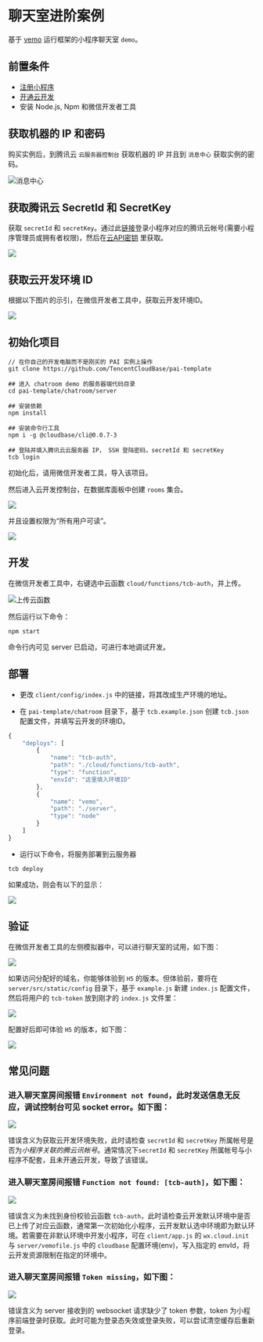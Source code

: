 # 聊天室进阶案例

基于 [vemo](https://github.com/vemoteam/vemo) 运行框架的小程序聊天室 `demo`。

## 前置条件
* [注册小程序](https://developers.weixin.qq.com/miniprogram/introduction/#%E6%B3%A8%E5%86%8C%E5%B0%8F%E7%A8%8B%E5%BA%8F%E5%B8%90%E5%8F%B7)
* [开通云开发](https://developers.weixin.qq.com/miniprogram/dev/wxcloud/basis/getting-started.html#%E5%BC%80%E9%80%9A%E4%BA%91%E5%BC%80%E5%8F%91)
* 安装 Node.js, Npm 和微信开发者工具

## 获取机器的 IP 和密码

购买实例后，到腾讯云 `云服务器控制台` 获取机器的 IP 并且到 `消息中心` 获取实例的密码。

![消息中心](https://main.qcloudimg.com/raw/bbcd54b3d0501881b37cd3ffa62121e6.png)

## 获取腾讯云 SecretId 和 SecretKey

获取 `secretId` 和 `secretKey`。通过此[链接](https://www.qcloud.com/login/mp?s_url=https%3A%2F%2Fconsole.cloud.tencent.com%2Fcam%2Fcapi)登录小程序对应的腾讯云帐号(需要小程序管理员或拥有者权限)，然后在[云API密钥](https://console.cloud.tencent.com/cam/capi) 里获取。

![](https://main.qcloudimg.com/raw/63512b321eee6c8779d6cb5b20f641cf.png)

## 获取云开发环境 ID

根据以下图片的示引，在微信开发者工具中，获取云开发环境ID。

![](https://main.qcloudimg.com/raw/844cd22a9e9d1d053cdeab23c2b45f73.png)

## 初始化项目

```shell
// 在你自己的开发电脑而不是刚买的 PAI 实例上操作
git clone https://github.com/TencentCloudBase/pai-template

## 进入 chatroom demo 的服务器端代码目录
cd pai-template/chatroom/server

## 安装依赖
npm install

## 安装命令行工具
npm i -g @cloudbase/cli@0.0.7-3

## 登陆并填入腾讯云云服务器 IP， SSH 登陆密码，secretId 和 secretKey
tcb login
```

初始化后，请用微信开发者工具，导入该项目。

然后进入云开发控制台，在数据库面板中创建 `rooms` 集合。

![](https://main.qcloudimg.com/raw/72e7ad7d54355eb9bafd1848d4381fbc.png)

并且设置权限为“所有用户可读”。

![](https://main.qcloudimg.com/raw/783b915aa5596d95839985376dfc9a04.png)


## 开发

在微信开发者工具中，右键选中云函数 `cloud/functions/tcb-auth`，并上传。

![上传云函数](https://main.qcloudimg.com/raw/8687b443edec893f51811a30c4589778.png)

然后运行以下命令：

```shell
npm start
```
命令行内可见 server 已启动，可进行本地调试开发。

## 部署

* 更改 `client/config/index.js` 中的链接，将其改成生产环境的地址。

* 在 `pai-template/chatroom` 目录下，基于 `tcb.example.json` 创建 `tcb.json` 配置文件，并填写云开发的环境ID。

```js
{
    "deploys": [
        {
            "name": "tcb-auth",
            "path": "./cloud/functions/tcb-auth",
            "type": "function",
            "envId": "这里填入环境ID"
        },
        {
            "name": "vemo",
            "path": "./server",
            "type": "node"
        }
    ]
}
```

* 运行以下命令，将服务部署到云服务器

```shell
tcb deploy
```
如果成功，则会有以下的显示：

![](https://main.qcloudimg.com/raw/2c4c24b532132da06e0e382f9912e49a.png)

## 验证

在微信开发者工具的左侧模拟器中，可以进行聊天室的试用，如下图：

![](https://main.qcloudimg.com/raw/baaa2997b69242329479edb4de49517a.png)

如果访问分配好的域名，你能够体验到 `H5` 的版本。但体验前，要将在 `server/src/static/config` 目录下，基于 `example.js` 新建 `index.js` 配置文件，然后将用户的 `tcb-token` 放到刚才的 `index.js` 文件里：

![](https://main.qcloudimg.com/raw/2557bf06c9c543a95890879f3c7e6f5a.png)

配置好后即可体验 `H5` 的版本，如下图：

![](https://main.qcloudimg.com/raw/6363b4e711d6c2de0f23230c5474500d.png)

## 常见问题

### 进入聊天室房间报错 `Environment not found`，此时发送信息无反应，调试控制台可见 socket error。如下图：
![](https://main.qcloudimg.com/raw/0bff462836df6490d4c6448f039d928d.png)

错误含义为获取云开发环境失败，此时请检查 `secretId` 和 `secretKey` 所属帐号是否为*小程序关联的腾云讯帐号*。通常情况下`secretId` 和 `secretKey` 所属帐号与小程序不配套，且未开通云开发，导致了该错误。

### 进入聊天室房间报错 `Function not found: [tcb-auth]`，如下图：
![](https://main.qcloudimg.com/raw/ef5acb754281b6250d2245ae8fbeaef8.png)

错误含义为未找到身份校验云函数 `tcb-auth`，此时请检查云开发默认环境中是否已上传了对应云函数，通常第一次初始化小程序，云开发默认选中环境即为默认环境。若需要在非默认环境中开发小程序，可在 `client/app.js` 的 `wx.cloud.init` 与 `server/vemofile.js` 中的 `cloudbase` 配置环境(env)，写入指定的 envId，将云开发资源限制在指定的环境中。

### 进入聊天室房间报错 `Token missing`，如下图：
![](https://main.qcloudimg.com/raw/8f5b21fdee9288c5166512a8536bb537.png)

错误含义为 server 接收到的 websocket 请求缺少了 token 参数，token 为小程序前端登录时获取。此时可能为登录态失效或登录失败，可以尝试清空缓存后重新登录。